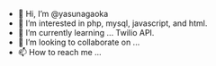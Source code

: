 - 👋 Hi, I’m @yasunagaoka
- 👀 I’m interested in php, mysql, javascript, and html.
- 🌱 I’m currently learning ... Twilio API.
- 💞️ I’m looking to collaborate on ...
- 📫 How to reach me ...

<!---
yasunagaoka/yasunagaoka is a ✨ special ✨ repository because its `README.md` (this file) appears on your GitHub profile.
You can click the Preview link to take a look at your changes.
--->
